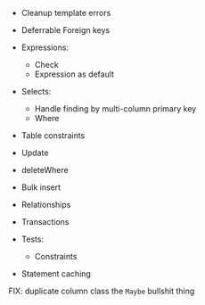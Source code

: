 * Cleanup template errors

* Deferrable Foreign keys

* Expressions:
    * Check
    * Expression as default

* Selects:
    * Handle finding by multi-column primary key
    * Where

* Table constraints

* Update

* deleteWhere

* Bulk insert

* Relationships

* Transactions

* Tests:
    * Constraints

* Statement caching

FIX:
    duplicate column class
    the `Maybe` bullshit thing
